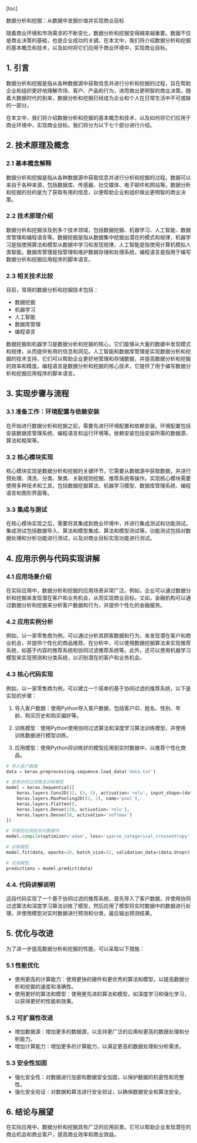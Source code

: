 
[toc]                    
                
                
数据分析和挖掘：从数据中发掘价值并实现商业目标

随着商业环境和市场需求的不断变化，数据分析和挖掘变得越来越重要。数据不仅是商业决策的基础，也是企业成功的关键。在本文中，我们将介绍数据分析和挖掘的基本概念和技术，以及如何将它们应用于商业环境中，实现商业目标。

## 1. 引言

数据分析和挖掘是指从各种数据源中获取信息并进行分析和挖掘的过程，旨在帮助企业和组织更好地理解市场、客户、产品和行为，进而做出更明智的商业决策。随着大数据时代的到来，数据分析和挖掘已经成为企业和个人在日常生活中不可或缺的一部分。

在本文中，我们将介绍数据分析和挖掘的基本概念和技术，以及如何将它们应用于商业环境中，实现商业目标。我们将分为以下七个部分进行介绍。

## 2. 技术原理及概念

### 2.1 基本概念解释

数据分析和挖掘是指从各种数据源中获取信息并进行分析和挖掘的过程。数据可以来自于各种来源，包括数据库、传感器、社交媒体、电子邮件和网站等。数据分析和挖掘的目的是为了获取有用的信息，以便帮助企业和组织做出更明智的商业决策。

### 2.2 技术原理介绍

数据分析和挖掘涉及到多个技术领域，包括数据挖掘、机器学习、人工智能、数据库管理和编程语言等。数据挖掘是指从数据集中挖掘出潜在的模式和规律，机器学习是指使用算法和模型从数据中学习和发现规律，人工智能是指使用计算机模拟人类智能。数据库管理是指管理和维护数据存储和处理系统，编程语言是指用于编写数据分析和挖掘应用程序的脚本语言。

### 2.3 相关技术比较

目前，常用的数据分析和挖掘技术包括：

- 数据挖掘
- 机器学习
- 人工智能
- 数据库管理
- 编程语言

数据挖掘和机器学习是数据分析和挖掘的核心，它们能够从大量的数据中发现模式和规律，从而提供有用的信息和洞见。人工智能和数据库管理是实现数据分析和挖掘的技术支持，它们可以帮助企业更好地管理和存储数据，并提高数据分析和挖掘的效率和精度。编程语言是数据分析和挖掘的核心技术，它提供了用于编写数据分析和挖掘应用程序的脚本语言。

## 3. 实现步骤与流程

### 3.1 准备工作：环境配置与依赖安装

在开始进行数据分析和挖掘之前，需要先进行环境配置和依赖安装。环境配置包括安装数据库管理系统、编程语言和运行环境等。依赖安装包括安装所需的数据源、算法和框架等。

### 3.2 核心模块实现

核心模块实现是数据分析和挖掘的关键环节，它需要从数据源中获取数据，并进行预处理、清洗、分类、聚类、关联规则挖掘、推荐系统等操作。实现核心模块需要使用多种技术和工具，包括数据挖掘算法、机器学习模型、数据库管理系统、编程语言和图形界面等。

### 3.3 集成与测试

在核心模块实现之后，需要将其集成到商业环境中，并进行集成测试和功能测试。集成测试包括数据导入、算法和模型集成、算法和模型测试等。功能测试包括对数据处理和分析功能进行测试，以及对商业目标实现功能进行测试。

## 4. 应用示例与代码实现讲解

### 4.1 应用场景介绍

在实际应用中，数据分析和挖掘的应用场景非常广泛。例如，企业可以通过数据分析和挖掘来发现潜在客户和业务机会，从而实现商业目标。又如，金融机构可以通过数据分析和挖掘来分析客户数据和行为，并提供个性化的金融服务。

### 4.2 应用实例分析

例如，以一家零售商为例，可以通过分析其顾客数据和行为，来发现潜在客户和商业机会，并提供个性化的商品推荐。在分析中，可以使用数据挖掘算法来实现推荐系统，如基于内容的推荐系统和协同过滤推荐系统等。此外，还可以使用机器学习模型来实现预测和分类系统，以识别潜在的客户和业务机会。

### 4.3 核心代码实现

例如，以一家零售商为例，可以建立一个简单的基于协同过滤的推荐系统，以下是实现的步骤：

1. 导入客户数据：使用Python导入客户数据，包括客户ID、姓名、性别、年龄、购买历史和购买偏好等。

2. 训练模型：使用Python使用协同过滤算法和深度学习算法训练模型，并使用训练数据进行模型训练。

3. 应用模型：使用Python将训练好的模型应用到实时数据中，以推荐个性化商品。

```python
# 导入客户数据
data = keras.preprocessing.sequence.load_data('data.txt')

# 使用协同过滤算法训练模型
model = keras.Sequential([
    keras.layers.Conv2D(32, (3, 3), activation='relu', input_shape=(data.shape[1], data.shape[2]), padding='same', name='features'),
    keras.layers.MaxPooling2D((2, 2), name='pool'),
    keras.layers.Flatten(),
    keras.layers.Dense(128, activation='relu'),
    keras.layers.Dense(10, activation='softmax')
])

# 将模型应用到实时数据中
model.compile(optimizer='adam', loss='sparse_categorical_crossentropy', metrics=['accuracy'])

# 训练模型
model.fit(data, epochs=10, batch_size=32, validation_data=(data.drop(0, axis=1),))

# 应用模型
predictions = model.predict(data)
```

### 4.4. 代码讲解说明

这段代码实现了一个基于协同过滤的推荐系统，首先导入了客户数据，并使用协同过滤算法和深度学习算法训练了模型，然后应用了模型将实时数据中的数据进行处理，并使用模型对实时数据进行预测和分类，最后输出预测结果。

## 5. 优化与改进

为了进一步提高数据分析和挖掘的性能，可以采取以下措施：

### 5.1 性能优化

- 使用更高的计算能力：使用更快的硬件和更优秀的算法和模型，以提高数据分析和挖掘的速度和准确性。
- 使用更好的算法和模型：使用更先进的算法和模型，如深度学习和强化学习，以获得更好的性能和效果。

### 5.2 可扩展性改进

- 增加数据源：增加更多的数据源，以支持更广泛的应用和更高的数据处理和分析能力。
- 增加计算能力：增加更多的计算能力，以满足更高的数据处理和分析需求。

### 5.3 安全性加固

- 强化安全性：对数据进行加密和数据安全加固，以保护数据的机密性和完整性。
- 强化安全验证：对数据和算法进行安全验证，以确保数据安全和算法安全。

## 6. 结论与展望

在实际应用中，数据分析和挖掘具有广泛的应用前景。它可以帮助企业发现潜在的商业机会和商业客户，提高商业效率和商业效益。

